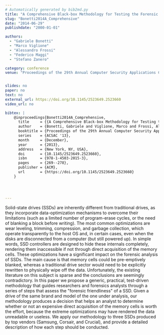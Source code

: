 ```yaml
---
# Automatically generated by bib2md.py
title: "A Comprehensive Black-box Methodology for Testing the Forensic Characteristics of Solid-state Drives"
slug: "Bonetti2014A_Comprehensive"
date: "2014-06-29"
publishdate: "2000-01-01"

authors:
  - "Gabriele Bonetti"
  - "Marco Viglione"
  - "Alessandro Frossi"
  - "Federico Maggi"
  - "Stefano Zanero"

category: conference
venue: "Proceedings of the 29th Annual Computer Security Applications Conference (ACSAC '13)"


slides: no
paper: no
text: no
external_url: https://doi.org/10.1145/2523649.2523660
video_url: no

bibtex: |
    @inproceedings{Bonetti2014A_Comprehensive,
      title     = {{A Comprehensive Black-box Methodology for Testing the Forensic Characteristics of Solid-state Drives}},
      author    = {Bonetti, Gabriele and Viglione, Marco and Frossi, Alessandro and Maggi, Federico and Zanero, Stefano},
      booktitle = {Proceedings of the 29th Annual Computer Security Applications Conference},
      series    = {ACSAC '13},
      month     = {December},
      year      = {2013},
      address   = {New York, NY, USA},
      doi       = {10.1145/2523649.2523660},
      isbn      = {978-1-4503-2015-3},
      pages     = {269--278},
      publisher = {ACM},
      url       = {https://doi.org/10.1145/2523649.2523660}
    }




---
```


Solid-state drives (SSDs) are inherently different from traditional drives, as they incorporate data-optimization mechanisms to overcome their limitations (such as a limited number of program-erase cycles, or the need of blanking a block before writing). The most common optimizations are wear leveling, trimming, compression, and garbage collection, which operate transparently to the host OS and, in certain cases, even when the disks are disconnected from a computer (but still powered up). In simple words, SSD controllers are designed to hide these internals completely, rendering them inaccessible if not through direct acquisition of the memory cells. These optimizations have a significant impact on the forensic analysis of SSDs. The main cause is that memory cells could be pre-emptively blanked, whereas a traditional drive sector would need to be explicitly rewritten to physically wipe off the data. Unfortunately, the existing literature on this subject is sparse and the conclusions are seemingly contradictory. In this paper we propose a generic, practical, test-driven methodology that guides researchers and forensics analysts through a series of steps that assess the "forensic friendliness" of a SSD. Given a drive of the same brand and model of the one under analysis, our methodology produces a decision that helps an analyst to determine whether or not an expensive direct acquisition of the memory cells is worth the effort, because the extreme optimizations may have rendered the data unreadable or useless. We apply our methodology to three SSDs produced by top vendors (Samsung, Corsair, and Crucial), and provide a detailed description of how each step should be conducted.